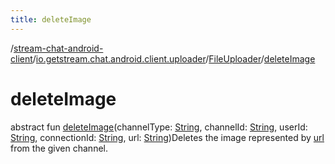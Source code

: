 ```yaml
---
title: deleteImage
---
```

/[stream-chat-android-client](../../index.md)/[io.getstream.chat.android.client.uploader](../index.md)/[FileUploader](index.md)/[deleteImage](deleteImage.md)  
  
  
  
# deleteImage  
abstract fun [deleteImage](deleteImage.md)(channelType: [String](https://kotlinlang.org/api/latest/jvm/stdlib/kotlin/-string/index.html), channelId: [String](https://kotlinlang.org/api/latest/jvm/stdlib/kotlin/-string/index.html), userId: [String](https://kotlinlang.org/api/latest/jvm/stdlib/kotlin/-string/index.html), connectionId: [String](https://kotlinlang.org/api/latest/jvm/stdlib/kotlin/-string/index.html), url: [String](https://kotlinlang.org/api/latest/jvm/stdlib/kotlin/-string/index.html))Deletes the image represented by [url](deleteImage.md) from the given channel.
